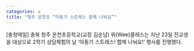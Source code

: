 ```yaml
---
categories: a
title: "청주 운천초 “아동기 스트레스 함께 나눠요”"
---
```

[충청매일] 충북 청주 운천초등학교(교장 김순남) 위(Wee)클래스는 지난 23일 전교생을 대상으로 2학기 상담체험의 날 ‘아동기 스트레스! 함께 나눠요!’ 행사를 진행했다.